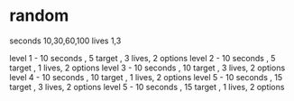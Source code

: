 # random

seconds 10,30,60,100
lives 1,3



level 1 - 10 seconds , 5 target , 3 lives, 2 options
level 2 - 10 seconds , 5 target , 1 lives, 2 options
level 3 - 10 seconds , 10 target , 3 lives, 2 options
level 4 - 10 seconds , 10 target , 1 lives, 2 options
level 5 - 10 seconds , 15 target , 3 lives, 2 options
level 5 - 10 seconds , 15 target , 1 lives, 2 options
